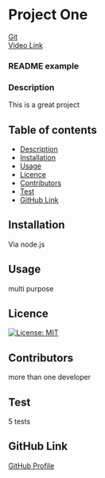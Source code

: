
# **Project One**
[Git](gif.gif)   
[Video Link](https://drive.google.com/file/d/1gdt8x8jV6Z0x1Na1xCLwMAsreUtC6DxF/view?usp=sharing)
### README example
### Description 
This is a great project 
## Table of contents

- [Description](#description)
- [Installation](#installation)
- [Usage](#usage)
- [Licence](#licence)
- [Contributors](#contributors)
- [Test](#test)
- [GitHub Link](#github)

## Installation

Via node.js

## Usage

multi purpose 

## Licence

[![License: MIT](https://img.shields.io/badge/License-MIT-yellow.svg)](https://opensource.org/licenses/MIT)

## Contributors

more than one developer

## Test

5 tests


## GitHub Link

[GitHub Profile](https://github.com/Saiban-Hussein)
